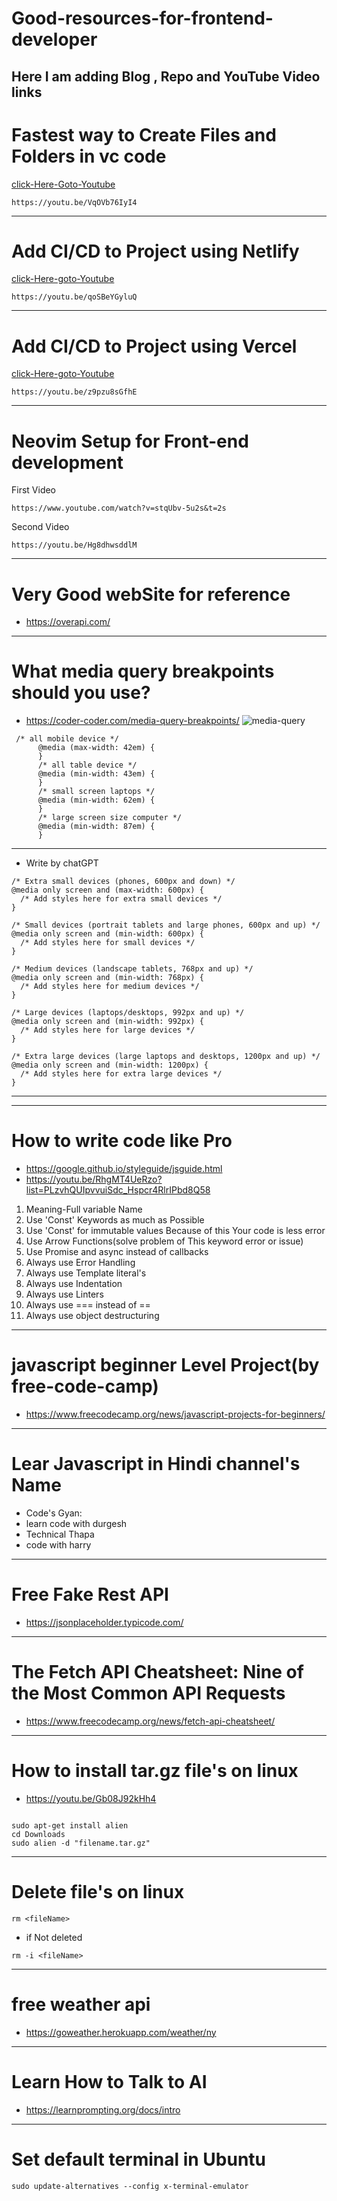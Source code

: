 # Good-resources-for-frontend-developer
Here I am adding Blog , Repo and  YouTube Video   links
---
# Fastest way to  Create Files and Folders in vc code


[click-Here-Goto-Youtube](https://youtu.be/VqOVb76IyI4)
```
https://youtu.be/VqOVb76IyI4

```
---
# Add CI/CD to Project using Netlify


[click-Here-goto-Youtube](https://youtu.be/qoSBeYGyluQ)

```
https://youtu.be/qoSBeYGyluQ

```
---
# Add CI/CD to Project using Vercel

[click-Here-goto-Youtube](https://youtu.be/z9pzu8sGfhE)

```
https://youtu.be/z9pzu8sGfhE
```
---
# Neovim Setup for Front-end development

First Video
```
https://www.youtube.com/watch?v=stqUbv-5u2s&t=2s
```


Second Video
```
https://youtu.be/Hg8dhwsddlM
```
---
# Very Good webSite for reference
* https://overapi.com/
---
# What media query breakpoints should you use?
* https://coder-coder.com/media-query-breakpoints/
![media-query](https://user-images.githubusercontent.com/127021921/229667558-583da250-efbb-499e-9bfa-e673c1802391.png)

```
 /* all mobile device */
      @media (max-width: 42em) {
      }
      /* all table device */
      @media (min-width: 43em) {
      }
      /* small screen laptops */
      @media (min-width: 62em) {
      }
      /* large screen size computer */
      @media (min-width: 87em) {
      }
```
---
* Write by chatGPT
```
/* Extra small devices (phones, 600px and down) */
@media only screen and (max-width: 600px) {
  /* Add styles here for extra small devices */
}

/* Small devices (portrait tablets and large phones, 600px and up) */
@media only screen and (min-width: 600px) {
  /* Add styles here for small devices */
}

/* Medium devices (landscape tablets, 768px and up) */
@media only screen and (min-width: 768px) {
  /* Add styles here for medium devices */
}

/* Large devices (laptops/desktops, 992px and up) */
@media only screen and (min-width: 992px) {
  /* Add styles here for large devices */
}

/* Extra large devices (large laptops and desktops, 1200px and up) */
@media only screen and (min-width: 1200px) {
  /* Add styles here for extra large devices */
}
```
---
---
# How to write code like Pro
* https://google.github.io/styleguide/jsguide.html
* https://youtu.be/RhgMT4UeRzo?list=PLzvhQUIpvvuiSdc_Hspcr4RlrIPbd8Q58



1. Meaning-Full variable Name
2. Use 'Const' Keywords as much as Possible
3. Use 'Const' for immutable values Because of this Your code is less error
4. Use Arrow Functions(solve problem of This keyword error or issue)
5. Use Promise and async instead of callbacks 
6. Always use Error Handling
7. Always use Template literal's
8. Always use Indentation 
9. Always use Linters
10. Always use === instead of ==
11. Always use object destructuring
---
# javascript beginner Level Project(by free-code-camp)
* https://www.freecodecamp.org/news/javascript-projects-for-beginners/

---
# Lear Javascript in Hindi channel's Name
* Code's Gyan: 
* learn code with durgesh
* Technical Thapa
* code with harry


---
# Free Fake Rest API
* https://jsonplaceholder.typicode.com/


---
# The Fetch API Cheatsheet: Nine of the Most Common API Requests
* https://www.freecodecamp.org/news/fetch-api-cheatsheet/

---
# How to install tar.gz file's on linux
* https://youtu.be/Gb08J92kHh4
```

sudo apt-get install alien  
cd Downloads
sudo alien -d "filename.tar.gz"
```

---
# Delete file's on linux
```
rm <fileName>
```
* if Not deleted
```
rm -i <fileName>
```

---
# free weather api
* https://goweather.herokuapp.com/weather/ny


---
# Learn How to Talk to AI
* https://learnprompting.org/docs/intro
---
# Set default terminal in Ubuntu
```
sudo update-alternatives --config x-terminal-emulator
```










































